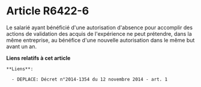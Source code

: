 # Article R6422-6

Le salarié ayant bénéficié d'une autorisation d'absence pour accomplir des actions de validation des acquis de l'expérience
ne peut prétendre, dans la même entreprise, au bénéfice d'une nouvelle autorisation dans le même but avant un an.

**Liens relatifs à cet article**

	**Liens**:

	  - DEPLACE: Décret n°2014-1354 du 12 novembre 2014 - art. 1

